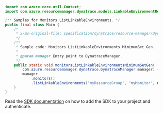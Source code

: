 ```java
import com.azure.core.util.Context;
import com.azure.resourcemanager.dynatrace.models.LinkableEnvironmentRequest;

/** Samples for Monitors ListLinkableEnvironments. */
public final class Main {
    /*
     * x-ms-original-file: specification/dynatrace/resource-manager/Dynatrace.Observability/preview/2021-09-01-preview/examples/Monitors_ListLinkableEnvironments_MinimumSet_Gen.json
     */
    /**
     * Sample code: Monitors_ListLinkableEnvironments_MinimumSet_Gen.
     *
     * @param manager Entry point to DynatraceManager.
     */
    public static void monitorsListLinkableEnvironmentsMinimumSetGen(
        com.azure.resourcemanager.dynatrace.DynatraceManager manager) {
        manager
            .monitors()
            .listLinkableEnvironments("myResourceGroup", "myMonitor", new LinkableEnvironmentRequest(), Context.NONE);
    }
}
```

Read the [SDK documentation](https://github.com/Azure/azure-sdk-for-java/blob/azure-resourcemanager-dynatrace_1.0.0-beta.1/sdk/dynatrace/azure-resourcemanager-dynatrace/README.md) on how to add the SDK to your project and authenticate.

